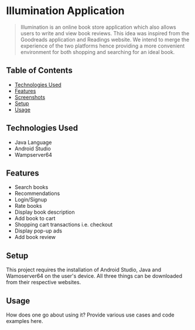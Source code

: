 # Illumination Application
> Illumination is an online book store application which also allows users to write and view book reviews. This idea was inspired from the Goodreads application and Readings
website. We intend to merge the experience of the two platforms hence providing a more convenient environment for both shopping and searching for an ideal book. 

## Table of Contents
* [Technologies Used](#technologies-used)
* [Features](#features)
* [Screenshots](#screenshots)
* [Setup](#setup)
* [Usage](#usage)


## Technologies Used
- Java Language
- Android Studio
- Wampserver64


## Features
- Search books
- Recommendations
- Login/Signup
- Rate books
- Display book description
- Add book to cart
- Shopping cart transactions i.e. checkout
- Display pop-up ads
- Add book review

## Setup
This project requires the installation of Android Studio, Java and Wamoserver64 on the user's device. All three things can be downloaded from their respective websites.


## Usage
How does one go about using it?
Provide various use cases and code examples here.
